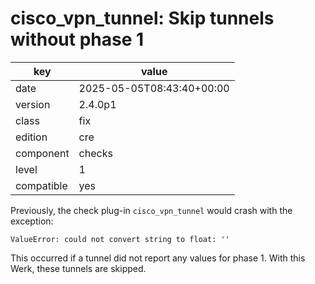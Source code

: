[//]: # (werk v2)
# cisco_vpn_tunnel: Skip tunnels without phase 1

key        | value
---------- | ---
date       | 2025-05-05T08:43:40+00:00
version    | 2.4.0p1
class      | fix
edition    | cre
component  | checks
level      | 1
compatible | yes

Previously, the check plug-in `cisco_vpn_tunnel` would crash with the exception:
```
ValueError: could not convert string to float: ''
```
This occurred if a tunnel did not report any values for phase 1.
With this Werk, these tunnels are skipped.
